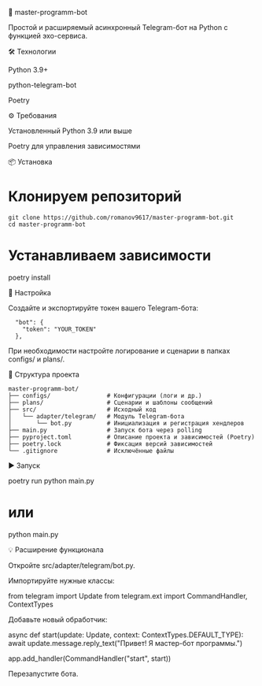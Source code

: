 🚀 master-programm-bot

 Простой и расширяемый асинхронный Telegram-бот на Python с функцией эхо-сервиса.
 
🛠 Технологии

Python 3.9+

python-telegram-bot

Poetry

⚙️ Требования

Установленный Python 3.9 или выше

Poetry для управления зависимостями

📦 Установка

# Клонируем репозиторий
```
git clone https://github.com/romanov9617/master-programm-bot.git
cd master-programm-bot
```

# Устанавливаем зависимости
poetry install

🔧 Настройка

Создайте и экспортируйте токен вашего Telegram-бота:
```
  "bot": {
    "token": "YOUR_TOKEN"
  },
```

При необходимости настройте логирование и сценарии в папках configs/ и plans/.

📂 Структура проекта
```
master-programm-bot/
├── configs/                # Конфигурации (логи и др.)
├── plans/                  # Сценарии и шаблоны сообщений
├── src/                    # Исходный код
│   └── adapter/telegram/   # Модуль Telegram-бота
│       └── bot.py          # Инициализация и регистрация хендлеров
├── main.py                 # Запуск бота через polling
├── pyproject.toml          # Описание проекта и зависимостей (Poetry)
├── poetry.lock             # Фиксация версий зависимостей
└── .gitignore              # Исключённые файлы
```
▶️ Запуск

poetry run python main.py
# или
python main.py

💡 Расширение функционала

Откройте src/adapter/telegram/bot.py.

Импортируйте нужные классы:

from telegram import Update
from telegram.ext import CommandHandler, ContextTypes

Добавьте новый обработчик:

async def start(update: Update, context: ContextTypes.DEFAULT_TYPE):
    await update.message.reply_text("Привет! Я мастер-бот программы.")

app.add_handler(CommandHandler("start", start))

Перезапустите бота.
